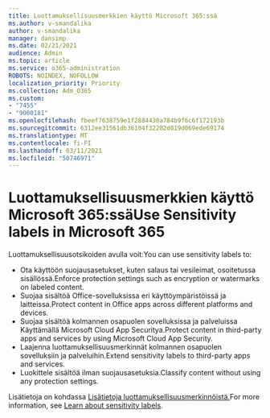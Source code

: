 ```yaml
---
title: Luottamuksellisuusmerkkien käyttö Microsoft 365:ssä
ms.author: v-smandalika
author: v-smandalika
manager: dansimp
ms.date: 02/21/2021
audience: Admin
ms.topic: article
ms.service: o365-administration
ROBOTS: NOINDEX, NOFOLLOW
localization_priority: Priority
ms.collection: Adm_O365
ms.custom:
- "7455"
- "9000181"
ms.openlocfilehash: fbeef7638759e1f2884430a784b9f6c6f172193b
ms.sourcegitcommit: 6312ee31561db36104f32282d019d069ede69174
ms.translationtype: MT
ms.contentlocale: fi-FI
ms.lasthandoff: 03/11/2021
ms.locfileid: "50746971"
---
```

# <a name="use-sensitivity-labels-in-microsoft-365"></a><span data-ttu-id="1d5de-102">Luottamuksellisuusmerkkien käyttö Microsoft 365:ssä</span><span class="sxs-lookup"><span data-stu-id="1d5de-102">Use Sensitivity labels in Microsoft 365</span></span>

<span data-ttu-id="1d5de-103">Luottamuksellisuusotsikoiden avulla voit:</span><span class="sxs-lookup"><span data-stu-id="1d5de-103">You can use sensitivity labels to:</span></span>
- <span data-ttu-id="1d5de-104">Ota käyttöön suojausasetukset, kuten salaus tai vesileimat, osoitetussa sisällössä.</span><span class="sxs-lookup"><span data-stu-id="1d5de-104">Enforce protection settings such as encryption or watermarks on labeled content.</span></span>
- <span data-ttu-id="1d5de-105">Suojaa sisältöä Office-sovelluksissa eri käyttöympäristöissä ja laitteissa.</span><span class="sxs-lookup"><span data-stu-id="1d5de-105">Protect content in Office apps across different platforms and devices.</span></span>
- <span data-ttu-id="1d5de-106">Suojaa sisältöä kolmannen osapuolen sovelluksissa ja palveluissa Käyttämällä Microsoft Cloud App Securitya.</span><span class="sxs-lookup"><span data-stu-id="1d5de-106">Protect content in third-party apps and services by using Microsoft Cloud App Security.</span></span>
- <span data-ttu-id="1d5de-107">Laajenna luottamuksellisuusmerkinnät kolmannen osapuolen sovelluksiin ja palveluihin.</span><span class="sxs-lookup"><span data-stu-id="1d5de-107">Extend sensitivity labels to third-party apps and services.</span></span>
- <span data-ttu-id="1d5de-108">Luokittele sisältöä ilman suojausasetuksia.</span><span class="sxs-lookup"><span data-stu-id="1d5de-108">Classify content without using any protection settings.</span></span>

<span data-ttu-id="1d5de-109">Lisätietoja on kohdassa [Lisätietoja luottamuksellisuusmerkinnöistä.](https://docs.microsoft.com/microsoft-365/compliance/sensitivity-labels)</span><span class="sxs-lookup"><span data-stu-id="1d5de-109">For more information, see [Learn about sensitivity labels](https://docs.microsoft.com/microsoft-365/compliance/sensitivity-labels).</span></span>